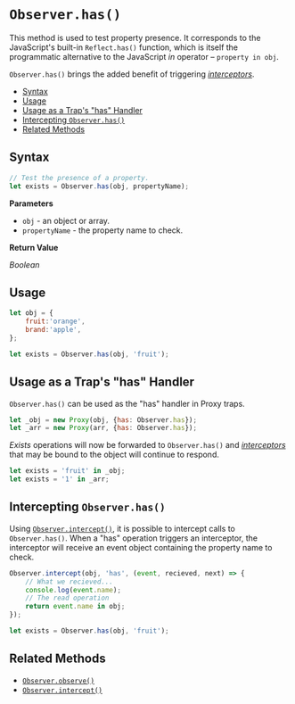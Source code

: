 # `Observer.has()`

This method is used to test property presence. It corresponds to the JavaScript's built-in `Reflect.has()` function, which is itself the programmatic alternative to the JavaScript *in* operator – `property in obj`.

`Observer.has()` brings the added benefit of triggering [*interceptors*](/observer/v1/api/intercept.md).

+ [Syntax](#syntax)
+ [Usage](#usage)
+ [Usage as a Trap's "has" Handler](#usage-as-a-traps-has-handler)
+ [Intercepting `Observer.has()`](#Intercepting-observer.has)
+ [Related Methods](#related-methods)

## Syntax

```js
// Test the presence of a property.
let exists = Observer.has(obj, propertyName);
```

**Parameters**

+ `obj` - an object or array.
+ `propertyName` - the property name to check.

**Return Value**

*Boolean*

## Usage

```js
let obj = {
    fruit:'orange',
    brand:'apple',
};

let exists = Observer.has(obj, 'fruit');
```

## Usage as a Trap's "has" Handler

`Observer.has()` can be used as the "has" handler in Proxy traps.

```js
let _obj = new Proxy(obj, {has: Observer.has});
let _arr = new Proxy(arr, {has: Observer.has});
```

*Exists* operations will now be forwarded to `Observer.has()` and [*interceptors*](/observer/v1/api/intercept.md) that may be bound to the object will continue to respond.

```js
let exists = 'fruit' in _obj;
let exists = '1' in _arr;
```

## Intercepting `Observer.has()`

Using [`Observer.intercept()`](/observer/v1/api/intercept.md), it is possible to intercept calls to `Observer.has()`. When a "has" operation triggers an interceptor, the interceptor will receive an event object containing the property name to check.

```js
Observer.intercept(obj, 'has', (event, recieved, next) => {
    // What we recieved...
    console.log(event.name);
    // The read operation
    return event.name in obj;
});

let exists = Observer.has(obj, 'fruit');
```

## Related Methods

+ [`Observer.observe()`](/observer/v1/api/observe.md)
+ [`Observer.intercept()`](/observer/v1/api/intercept.md)
